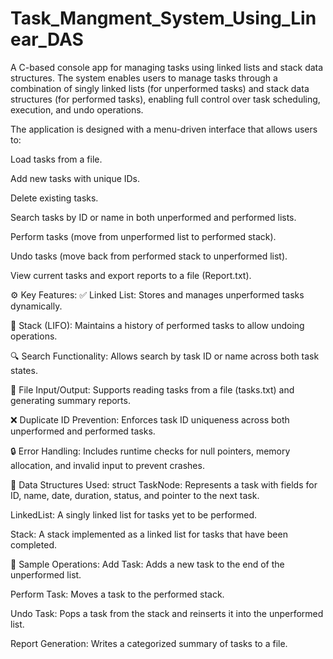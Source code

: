 # Task_Mangment_System_Using_Linear_DAS
A C-based console app for managing tasks using linked lists and stack data structures.
 The system enables users to manage tasks through a combination of singly linked lists (for unperformed tasks) and stack data structures (for performed tasks), enabling full control over task scheduling, execution, and undo operations.

The application is designed with a menu-driven interface that allows users to:

Load tasks from a file.

Add new tasks with unique IDs.

Delete existing tasks.

Search tasks by ID or name in both unperformed and performed lists.

Perform tasks (move from unperformed list to performed stack).

Undo tasks (move back from performed stack to unperformed list).

View current tasks and export reports to a file (Report.txt).

⚙️ Key Features:
✅ Linked List: Stores and manages unperformed tasks dynamically.

🔁 Stack (LIFO): Maintains a history of performed tasks to allow undoing operations.

🔍 Search Functionality: Allows search by task ID or name across both task states.

📄 File Input/Output: Supports reading tasks from a file (tasks.txt) and generating summary reports.

❌ Duplicate ID Prevention: Enforces task ID uniqueness across both unperformed and performed tasks.

🔒 Error Handling: Includes runtime checks for null pointers, memory allocation, and invalid input to prevent crashes.

📂 Data Structures Used:
struct TaskNode: Represents a task with fields for ID, name, date, duration, status, and pointer to the next task.

LinkedList: A singly linked list for tasks yet to be performed.

Stack: A stack implemented as a linked list for tasks that have been completed.

🧪 Sample Operations:
Add Task: Adds a new task to the end of the unperformed list.

Perform Task: Moves a task to the performed stack.

Undo Task: Pops a task from the stack and reinserts it into the unperformed list.

Report Generation: Writes a categorized summary of tasks to a file.
